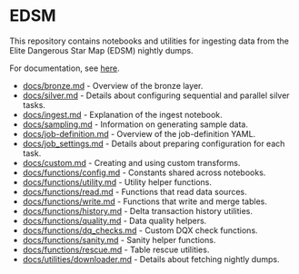 # EDSM

This repository contains notebooks and utilities for ingesting data from the Elite Dangerous Star Map (EDSM) nightly dumps.

For documentation, see [here](https://github.com/bryanlharris/Documentation).

* [docs/bronze.md](docs/bronze.md) - Overview of the bronze layer.
* [docs/silver.md](docs/silver.md) - Details about configuring sequential and parallel silver tasks.
* [docs/ingest.md](docs/ingest.md) - Explanation of the ingest notebook.
* [docs/sampling.md](docs/sampling.md) - Information on generating sample data.
* [docs/job-definition.md](docs/job-definition.md) - Overview of the job-definition YAML.
* [docs/job_settings.md](docs/job_settings.md) - Details about preparing configuration for each task.
* [docs/custom.md](docs/custom.md) - Creating and using custom transforms.
* [docs/functions/config.md](docs/functions/config.md) - Constants shared across notebooks.
* [docs/functions/utility.md](docs/functions/utility.md) - Utility helper functions.
* [docs/functions/read.md](docs/functions/read.md) - Functions that read data sources.
* [docs/functions/write.md](docs/functions/write.md) - Functions that write and merge tables.
* [docs/functions/history.md](docs/functions/history.md) - Delta transaction history utilities.
* [docs/functions/quality.md](docs/functions/quality.md) - Data quality helpers.
* [docs/functions/dq_checks.md](docs/functions/dq_checks.md) - Custom DQX check functions.
* [docs/functions/sanity.md](docs/functions/sanity.md) - Sanity helper functions.
* [docs/functions/rescue.md](docs/functions/rescue.md) - Table rescue utilities.
* [docs/utilities/downloader.md](docs/utilities/downloader.md) - Details about fetching nightly dumps.
